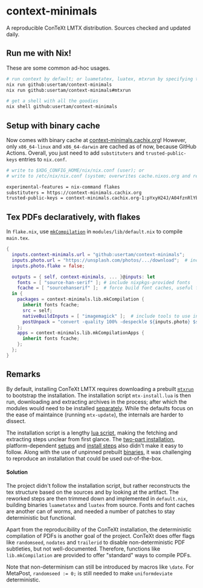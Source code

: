 # context-minimals
A reproducible ConTeXt LMTX distribution. Sources checked and updated daily.

## Run me with Nix!
These are some common ad-hoc usages.
```sh
# run context by default; or luametatex, luatex, mtxrun by specifying them
nix run github:usertam/context-minimals
nix run github:usertam/context-minimals#mtxrun

# get a shell with all the goodies
nix shell github:usertam/context-minimals
```

## Setup with binary cache
Now comes with binary cache at [context-minimals.cachix.org][6]! However, only `x86_64-linux` and `x86_64-darwin` are cached as of now, because GitHub Actions. Overall, you just need to add `substituters` and `trusted-public-keys` entries to `nix.conf`.
```sh
# write to $XDG_CONFIG_HOME/nix/nix.conf (user); or
# write to /etc/nix/nix.conf (system; overwrites cache.nixos.org and requires daemon restart)

experimental-features = nix-command flakes
substituters = https://context-minimals.cachix.org
trusted-public-keys = context-minimals.cachix.org-1:pYxyH24J/A04fznRlYbTTjWrn9EsfUQvccGMjfXMdj0=
```

## Tex PDFs declaratively, with flakes
In `flake.nix`, use [`mkCompilation`][7] in `modules/lib/default.nix` to compile `main.tex`.
```nix
{
  inputs.context-minimals.url = "github:usertam/context-minimals";
  inputs.photo.url = "https://unsplash.com/photos/.../download";  # include extra files, but only in `nix build`
  inputs.photo.flake = false;

  outputs = { self, context-minimals, ... }@inputs: let
    fonts = [ "source-han-serif" ]; # include nixpkgs-provided fonts
    fcache = [ "sourcehanserif" ];  # force build font caches, useful for slow CJK fonts
  in {
    packages = context-minimals.lib.mkCompilation {
      inherit fonts fcache;
      src = self;
      nativeBuildInputs = [ "imagemagick" ];  # include tools to use in `postUnpack`
      postUnpack = "convert -quality 100% -despeckle ${inputs.photo} $sourceRoot/photo.jpeg";
    };
    apps = context-minimals.lib.mkCompilationApps {
      inherit fonts fcache;
    };
  };
}
```

## Remarks
By default, installing ConTeXt LMTX requires downloading a prebuilt [`mtxrun`][1] to bootstrap the installation. The installation script `mtx-install.lua` is then run, downloading and extracting archives in the process; after which the modules would need to be installed [separately][2]. While the defaults focus on the ease of maintaince (running `mtx-update`), the internals are harder to dissect.

The installation script is a lengthy [lua script][1], making the fetching and extracting steps unclear from first glance. The [two-part installation][2], platform-dependent [setups][3] and [install steps][4] also didn't make it easy to follow. Along with the use of unpinned prebuilt [binaries][5], it was challenging to reproduce an installation that could be used out-of-the-box.

#### Solution
The project didn't follow the installation script, but rather reconstructs the tex structure based on the sources and by looking at the artifact. The reworked steps are then trimmed down and implemented in `default.nix`, building binaries `luametatex` and `luatex` from source. Fonts and font caches are another can of worms, and needed a number of patches to stay deterministic but functional.

Apart from the reproducibility of the ConTeXt installation, the deterministic compilation of PDFs is another goal of the project. ConTeXt does offer flags like `randomseed`, `nodates` and `trailerid` to disable non-deterministic PDF subtleties, but not well-documented. Therefore, functions like `lib.mkCompilation` are provided to offer "standard" ways to compile PDFs.

Note that non-determinism can still be introduced by macros like `\date`. For MetaPost, `randomseed := 0;` is still needed to make `uniformdeviate` deterministic.

[1]: https://distribution.contextgarden.net/setup/linux-64/bin
[2]: https://wiki.contextgarden.net/Modules#ConTeXt_LMTX
[3]: https://distribution.contextgarden.net/setup
[4]: https://wiki.contextgarden.net/Installing_ConTeXt_LMTX_on_MacOS
[5]: https://distribution.contextgarden.net/current/bin
[6]: https://context-minimals.cachix.org
[7]: https://github.com/usertam/context-minimals/blob/53f85e8ea12c5017b230eb3fc6dc38451e637541/modules/lib/default.nix#L7
